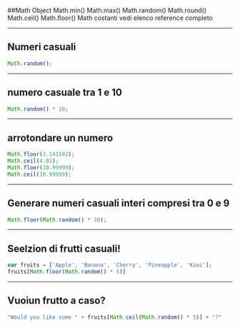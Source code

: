 ##Math Object
    Math.min()
    Math.max()
    Math.random()
    Math.round()
    Math.ceil()
    Math.floor()
    Math costanti
    vedi elenco reference completo


---

## Numeri casuali 

```javascript
Math.random();
```

---

## numero casuale  tra 1 e 10
```javascript
Math.random() * 10;
```
--- 

## arrotondare un numero

```javascript
Math.floor(3.141592);
Math.ceil(4.01);
Math.floor(10.99999);
Math.ceil(10.99999);
```
---

## Generare numeri casuali interi compresi tra 0 e 9

```javascript
Math.floor(Math.random() * 10);
```

---

## Seelzion di frutti casuali!

```javascript
var fruits = ['Apple', 'Banana', 'Cherry', 'Pineapple', 'Kiwi'];
fruits[Math.floor(Math.random() * 5)]
```

---

## Vuoiun frutto a caso?

```javascript
"Would you like some " + fruits[Math.ceil(Math.random() * 5)] + "?"
```

